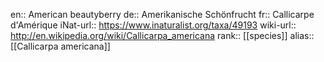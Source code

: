 

en:: American beautyberry
de:: Amerikanische Schönfrucht
fr:: Callicarpe d'Amérique
iNat-url:: https://www.inaturalist.org/taxa/49193
wiki-url:: http://en.wikipedia.org/wiki/Callicarpa_americana
rank:: [[species]]
alias:: [[Callicarpa americana]]